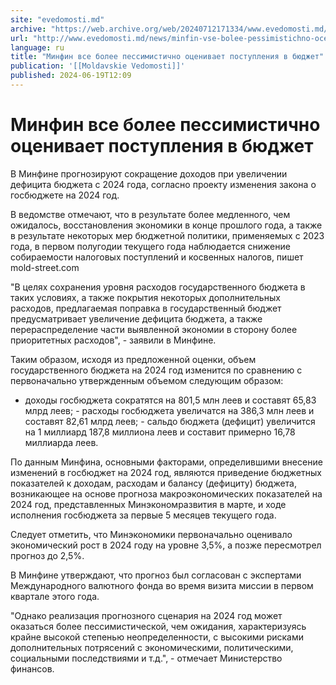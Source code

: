 ```yaml
---
site: "evedomosti.md"
archive: "https://web.archive.org/web/20240712171334/www.evedomosti.md/news/minfin-vse-bolee-pessimistichno-ocenivaet-postupleniya-v-byu"
url: "http://www.evedomosti.md/news/minfin-vse-bolee-pessimistichno-ocenivaet-postupleniya-v-byu"
language: ru
title: "Минфин все более пессимистично оценивает поступления в бюджет"
publication: '[[Moldavskie Vedomosti]]'
published: 2024-06-19T12:09
---
```


# Минфин все более пессимистично оценивает поступления в бюджет

В Минфине прогнозируют сокращение доходов при увеличении дефицита бюджета с 2024 года, согласно проекту изменения закона о госбюджете на 2024 год.

В ведомстве отмечают, что в результате более медленного, чем ожидалось, восстановления экономики в конце прошлого года, а также в результате некоторых мер бюджетной политики, применяемых с 2023 года, в первом полугодии текущего года наблюдается снижение собираемости налоговых поступлений и косвенных налогов, пишет mold-street.com

"В целях сохранения уровня расходов государственного бюджета в таких условиях, а также покрытия некоторых дополнительных расходов, предлагаемая поправка в государственный бюджет предусматривает увеличение дефицита бюджета, а также перераспределение части выявленной экономии в сторону более приоритетных расходов", - заявили в Минфине.

Таким образом, исходя из предложенной оценки, объем государственного бюджета на 2024 год изменится по сравнению с первоначально утвержденным объемом следующим образом:

- доходы госбюджета сократятся на 801,5 млн леев и составят 65,83 млрд леев; - расходы госбюджета увеличатся на 386,3 млн леев и составят 82,61 млрд леев; - сальдо бюджета (дефицит) увеличится на 1 миллиард 187,8 миллиона леев и составит примерно 16,78 миллиарда леев.

По данным Минфина, основными факторами, определившими внесение изменений в госбюджет на 2024 год, являются приведение бюджетных показателей к доходам, расходам и балансу (дефициту) бюджета, возникающее на основе прогноза макроэкономических показателей на 2024 год, представленных Минэкономразвития в марте, и ходе исполнения госбюджета за первые 5 месяцев текущего года.

Следует отметить, что Минэкономики первоначально оценивало экономический рост в 2024 году на уровне 3,5%, а позже пересмотрел прогноз до 2,5%.

В Минфине утверждают, что прогноз был согласован с экспертами Международного валютного фонда во время визита миссии в первом квартале этого года.

"Однако реализация прогнозного сценария на 2024 год может оказаться более пессимистической, чем ожидания, характеризуясь крайне высокой степенью неопределенности, с высокими рисками дополнительных потрясений с экономическими, политическими, социальными последствиями и т.д.", - отмечает Министерство финансов.